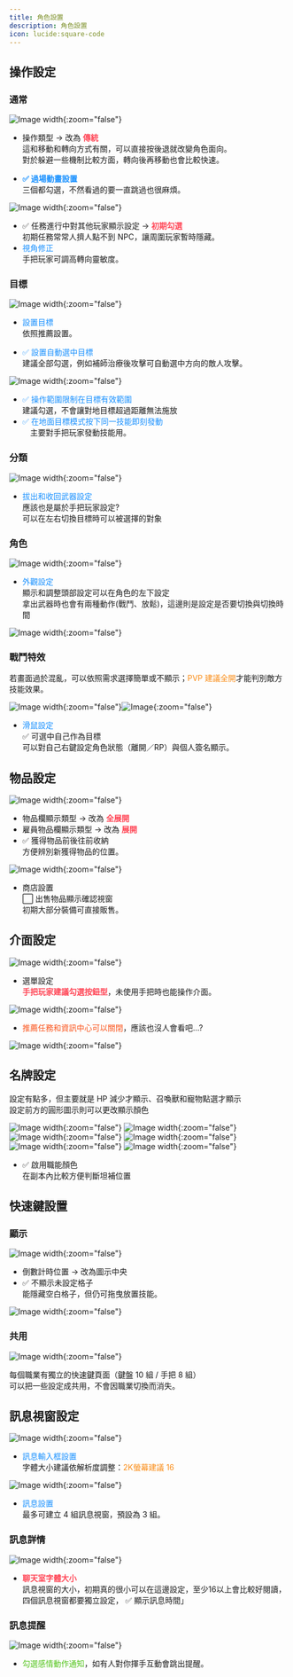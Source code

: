 ```yaml
---
title: 角色設置
description: 角色設置
icon: lucide:square-code
---
```


## 操作設定

### 通常

![Image width](/character-img/character-1.png){:zoom="false"}

* 操作類型 → 改為 **<span style="color: #ff4757; font-weight: bold;">傳統</span>**<br>
  這和移動和轉向方式有關，可以直接按後退就改變角色面向。<br>
  對於躲避一些機制比較方面，轉向後再移動也會比較快速。

* <span style="color: #1890ff; font-weight: bold;">✅ 過場動畫設置</span><br>
  三個都勾選，不然看過的要一直跳過也很麻煩。

![Image width](/character-img/character-3.png){:zoom="false"}

* ✅ 任務進行中對其他玩家顯示設定 → **<span style="color: #ff4757; font-weight: bold;">初期勾選</span>**<br>
  初期任務常常人擠人點不到 NPC，讓周圍玩家暫時隱藏。
* <span style="color: #1890ff;">視角修正</span><br>
  手把玩家可調高轉向靈敏度。

### 目標

![Image width](/character-img/character-4.png){:zoom="false"}

* <span style="color: #1890ff;">設置目標</span><br>
  依照推薦設置。

* <span style="color: #1890ff;">✅ 設置自動選中目標</span><br>
  建議全部勾選，例如補師治療後攻擊可自動選中方向的敵人攻擊。

![Image width](/character-img/character-5.png){:zoom="false"}

* <span style="color: #1890ff;">✅ 操作範圍限制在目標有效範圍</span><br>
  建議勾選，不會讓對地目標超過距離無法施放
* <span style="color: #1890ff;">✅ 在地面目標模式按下同一技能即刻發動</span><br>
　主要對手把玩家發動技能用。

### 分類

![Image width](/character-img/character-6.png){:zoom="false"}

* <span style="color: #1890ff;">拔出和收回武器設定</span><br>
  應該也是屬於手把玩家設定?<br>
  可以在左右切換目標時可以被選擇的對象

### 角色

![Image width](/character-img/character-8.png){:zoom="false"}

* <span style="color: #1890ff;">外觀設定</span><br>
  顯示和調整頭部設定可以在角色的左下設定<br>
  拿出武器時也會有兩種動作(戰鬥、放鬆)，這邊則是設定是否要切換與切換時間

![Image width](/character-img/character-9.png){:zoom="false"}

### 戰鬥特效

若畫面過於混亂，可以依照需求選擇簡單或不顯示；<span style="color: #fa8c16;">PVP 建議全開</span>才能判別敵方技能效果。

![Image width](/character-img/character-10.png){:zoom="false"}![Image](/character-img/character-10-1.png){:zoom="false"}

* <span style="color: #1890ff;">滑鼠設定</span><br>
  ✅ 可選中自己作為目標<br>
  可以對自己右鍵設定角色狀態（離開／RP）與個人簽名顯示。

## 物品設定

![Image width](/character-img/character-11.png){:zoom="false"}

* 物品欄顯示類型 → 改為 **<span style="color: #ff4757; font-weight: bold;">全展開</span>**<br>
* 雇員物品欄顯示類型 → 改為 **<span style="color: #ff4757; font-weight: bold;">展開</span>**<br>
* ✅ 獲得物品前後往前收納<br>
  方便辨別新獲得物品的位置。

![Image width](/character-img/character-12.png){:zoom="false"}

* 商店設置<br>
  ⬜ 出售物品顯示確認視窗<br>
  初期大部分裝備可直接販售。

## 介面設定

![Image width](/character-img/character-13.png){:zoom="false"}

* 選單設定<br> <span style="color: #ff4757; font-weight: bold;">手把玩家建議勾選按鈕型</span>，未使用手把時也能操作介面。

![Image width](/character-img/character-15.png){:zoom="false"}

* <span style="color: #fa541c;">推薦任務和資訊中心可以關閉</span>，應該也沒人會看吧...?

![Image width](/character-img/character-18.png){:zoom="false"}

## 名牌設定

設定有點多，但主要就是 HP 減少才顯示、召喚獸和寵物點選才顯示<br>
設定前方的圓形圖示則可以更改顯示顏色<br>

![Image width](/character-img/character-20.png){:zoom="false"}
![Image width](/character-img/character-21.png){:zoom="false"}
![Image width](/character-img/character-22.png){:zoom="false"}
![Image width](/character-img/character-23.png){:zoom="false"}
![Image width](/character-img/character-24.png){:zoom="false"}
![Image width](/character-img/character-25.png){:zoom="false"}

* ✅ 啟用職能顏色<br>
  在副本內比較方便判斷坦補位置

## 快速鍵設置

### 顯示

![Image width](/character-img/character-26.png){:zoom="false"}

* 倒數計時位置 → 改為圖示中央
* ✅ 不顯示未設定格子<br>
  能隱藏空白格子，但仍可拖曳放置技能。

![Image width](/character-img/character-27.png){:zoom="false"}

### 共用

![Image width](/character-img/character-28.png){:zoom="false"}

每個職業有獨立的快速鍵頁面（鍵盤 10 組 / 手把 8 組）<br>
可以把一些設定成共用，不會因職業切換而消失。

## 訊息視窗設定

![Image width](/character-img/character-34.png){:zoom="false"}

* <span style="color: #1890ff;">訊息輸入框設置</span><br>
  字體大小建議依解析度調整：<span style="color: #fa8c16;">2K螢幕建議 16</span>

![Image width](/character-img/character-35.png){:zoom="false"}

* <span style="color: #1890ff;">訊息設置</span><br>
  最多可建立 4 組訊息視窗，預設為 3 組。

### 訊息詳情

![Image width](/character-img/character-36.png){:zoom="false"}

* <span style="color: #ff4757; font-weight: bold;">聊天室字體大小</span><br>
  訊息視窗的大小，初期真的很小可以在這邊設定，至少16以上會比較好閱讀，四個訊息視窗都要獨立設定，
  ✅ 顯示訊息時間」

### 訊息提醒

![Image width](/character-img/character-37.png){:zoom="false"}

* <span style="color: #52c41a;">勾選感情動作通知</span>，如有人對你揮手互動會跳出提醒。